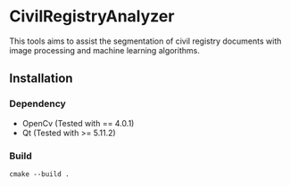 # CivilRegistryAnalyzer

This tools aims to assist the segmentation of civil registry documents with image processing and machine learning
algorithms.

## Installation

### Dependency

- OpenCv (Tested with == 4.0.1)
- Qt (Tested with >= 5.11.2)

### Build

```
cmake --build .
```